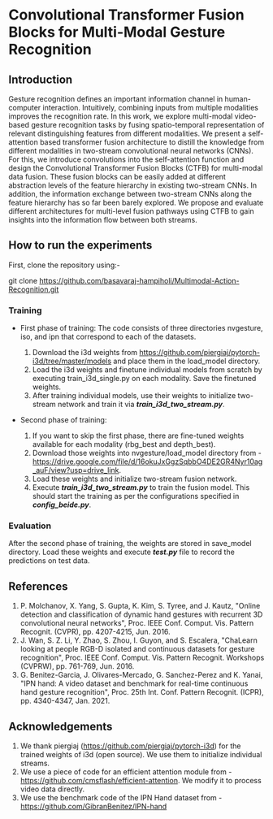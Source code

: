 # Convolutional Transformer Fusion Blocks for Multi-Modal Gesture Recognition

## Introduction
Gesture recognition defines an important information channel in human-computer interaction. Intuitively, combining inputs from multiple modalities improves the recognition rate. In this work, we explore multi-modal video-based gesture recognition tasks by fusing spatio-temporal representation of relevant distinguishing features from different modalities. We present a self-attention based transformer fusion architecture to distill the knowledge from different modalities in two-stream convolutional neural networks (CNNs). For this, we introduce convolutions into the self-attention function and design the Convolutional Transformer Fusion Blocks (CTFB) for multi-modal data fusion. These fusion blocks can be easily added at different abstraction levels of the feature hierarchy in existing two-stream CNNs. In addition, the information exchange between two-stream CNNs along the feature hierarchy has so far been barely explored. We propose and evaluate different architectures for multi-level fusion pathways using CTFB to gain insights into the information flow between both streams.

## How to run the experiments
First, clone the repository using:-

git clone https://github.com/basavaraj-hampiholi/Multimodal-Action-Recognition.git

### Training

- First phase of training:
   The code consists of three directories nvgesture, iso, and ipn that correspond to each of the datasets.
   1. Download the i3d weights from https://github.com/piergiaj/pytorch-i3d/tree/master/models and place them in the load_model directory. 
   2. Load the i3d weights and finetune individual models from scratch by executing train_i3d_single.py on each modality. Save the finetuned weights.
   3. After training individual models, use their weights to initialize two-stream network and train it via <b><i>train_i3d_two_stream.py</i></b>.
      
- Second phase of training:  
   1. If you want to skip the first phase, there are fine-tuned weights available for each modality (rbg_best and depth_best).
   2. Download those weights into nvgesture/load_model directory from - 
      https://drive.google.com/file/d/16okuJxGgzSqbbO4DE2GR4Nyr10ag_auF/view?usp=drive_link.
   3. Load these weights and initialize two-stream fusion network. 
   4. Execute <b><i>train_i3d_two_stream.py</i></b> to train the fusion model.
      This should start the training as per the configurations specified in <b><i>config_beide.py</i></b>.

### Evaluation

After the second phase of training, the weights are stored in save_model directory.
Load these weights and execute <b><i>test.py</i></b> file to record the predictions on test data.


## References
1. P. Molchanov, X. Yang, S. Gupta, K. Kim, S. Tyree, and J. Kautz, "Online detection and classification of dynamic hand gestures with recurrent 3D convolutional neural networks", Proc. IEEE Conf. Comput. Vis. Pattern Recognit. (CVPR), pp. 4207-4215, Jun. 2016.
2. J. Wan, S. Z. Li, Y. Zhao, S. Zhou, I. Guyon, and S. Escalera, "ChaLearn looking at people RGB-D isolated and continuous datasets for gesture recognition", Proc. IEEE Conf. Comput. Vis. Pattern Recognit. Workshops (CVPRW), pp. 761-769, Jun. 2016.
3. G. Benitez-Garcia, J. Olivares-Mercado, G. Sanchez-Perez and K. Yanai, "IPN hand: A video dataset and benchmark for real-time continuous hand gesture recognition", Proc. 25th Int. Conf. Pattern Recognit. (ICPR), pp. 4340-4347, Jan. 2021.
   
## Acknowledgements
1. We thank piergiaj (https://github.com/piergiaj/pytorch-i3d) for the trained weights of i3d (open source). We use them to initialize individual streams.
2. We use a piece of code for an efficient attention module from - https://github.com/cmsflash/efficient-attention. We modify it to process video data directly.
3. We use the benchmark code of the IPN Hand dataset from - https://github.com/GibranBenitez/IPN-hand
